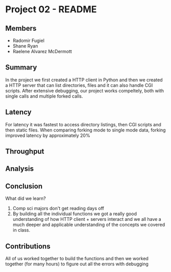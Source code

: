 Project 02 - README
===================

Members
-------

- Radomir Fugiel
- Shane Ryan
- Raelene Alvarez McDermott

Summary
-------
In the project we first created a HTTP client in Python and then
we created a HTTP server that can list directories, files and it
can also handle CGI scripts. After extensive debugging, our project
works compeltely, both with single calls and multiple forked calls.


Latency
-------
For latency it was fastest to access directory listings, then CGI scripts and then static files.
When comparing forking mode to single mode data, forking improved latency by approximately 20%


Throughput
----------

Analysis
--------

Conclusion
----------
What did we learn?

1. Comp sci majors don't get reading days off
2. By building all the individual functions we got a really good
understanding of how HTTP client + servers interact and we all have
a much deeper and applicable understanding of the concepts we covered
in class.


Contributions
-------------

All of us worked together to build the functions and then we worked 
together (for many hours) to figure out all the errors with debugging
